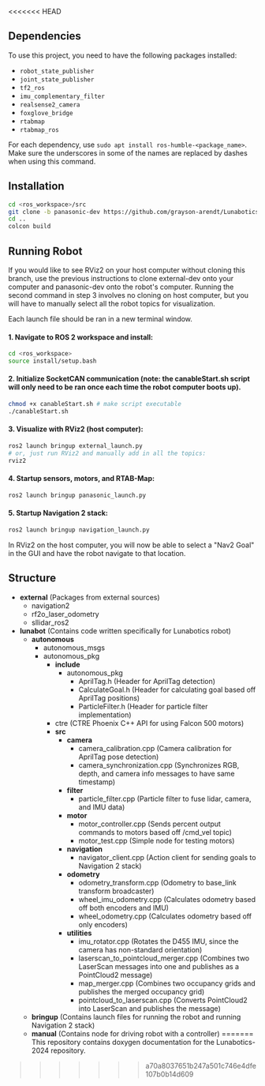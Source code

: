 <<<<<<< HEAD
## Dependencies

To use this project, you need to have the following packages installed:

- `robot_state_publisher`
- `joint_state_publisher`
- `tf2_ros`
- `imu_complementary_filter`
- `realsense2_camera`
- `foxglove_bridge`
- `rtabmap`
- `rtabmap_ros`

For each dependency, use `sudo apt install ros-humble-<package_name>`. Make sure the underscores in some of the names are replaced by dashes when using this command.

## Installation
```bash
cd <ros_workspace>/src
git clone -b panasonic-dev https://github.com/grayson-arendt/Lunabotics-2024.git
cd ..
colcon build
```

## Running Robot

If you would like to see RViz2 on your host computer without cloning this branch, use the previous instructions to clone external-dev onto your computer and panasonic-dev onto the robot's computer. Running the second command in step 3 involves no cloning on host computer, but you will have to manually select all the robot topics for visualization.

Each launch file should be ran in a new terminal window. 

#### 1. Navigate to ROS 2 workspace and install:
```bash
cd <ros_workspace>
source install/setup.bash
```

#### 2. Initialize SocketCAN communication (note: the canableStart.sh script will only need to be ran once each time the robot computer boots up).
```bash
chmod +x canableStart.sh # make script executable
./canableStart.sh
```

#### 3. Visualize with RViz2 (host computer):
```bash
ros2 launch bringup external_launch.py
# or, just run RViz2 and manually add in all the topics:
rviz2
```

#### 4. Startup sensors, motors, and RTAB-Map:

```bash
ros2 launch bringup panasonic_launch.py
```

#### 5. Startup Navigation 2 stack:

```bash
ros2 launch bringup navigation_launch.py
```

In RViz2 on the host computer, you will now be able to select a "Nav2 Goal" in the GUI and have the robot navigate to that location. 

## Structure

- **external** (Packages from external sources)
  - navigation2
  - rf2o_laser_odometry
  - sllidar_ros2
- **lunabot**  (Contains code written specifically for Lunabotics robot)
  - **autonomous**
    - autonomous_msgs
    - autonomous_pkg
      - **include**
        - autonomous_pkg
          - AprilTag.h (Header for AprilTag detection)
          - CalculateGoal.h (Header for calculating goal based off AprilTag positions)
          - ParticleFilter.h (Header for particle filter implementation)
      - ctre (CTRE Phoenix C++ API for using Falcon 500 motors)
      - **src**
        - **camera**
          - camera_calibration.cpp (Camera calibration for AprilTag pose detection)
          - camera_synchronization.cpp (Synchronizes RGB, depth, and camera info messages to have same timestamp)
        - **filter**
          - particle_filter.cpp (Particle filter to fuse lidar, camera, and IMU data)
        - **motor**
          - motor_controller.cpp (Sends percent output commands to motors based off /cmd_vel topic)
          - motor_test.cpp (Simple node for testing motors)
        - **navigation**
          - navigator_client.cpp (Action client for sending goals to Navigation 2 stack)
        - **odometry**
          - odometry_transform.cpp (Odometry to base_link transform broadcaster)
          - wheel_imu_odometry.cpp (Calculates odometry based off both encoders and IMU)
          - wheel_odometry.cpp (Calculates odometry based off only encoders)
        - **utilities**
          - imu_rotator.cpp (Rotates the D455 IMU, since the camera has non-standard orientation)
          - laserscan_to_pointcloud_merger.cpp (Combines two LaserScan messages into one and publishes as a PointCloud2 message)
          - map_merger.cpp (Combines two occupancy grids and publishes the merged occupancy grid)
          - pointcloud_to_laserscan.cpp (Converts PointCloud2 into LaserScan and publishes the message)
  - **bringup** (Contains launch files for running the robot and running Navigation 2 stack)
  - **manual**  (Contains node for driving robot with a controller)
=======
This repository contains doxygen documentation for the Lunabotics-2024 repository.
>>>>>>> a70a8037651b247a501c746e4dfe107b0b14d609
